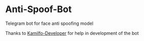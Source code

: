 # Anti-Spoof-Bot
Telegram bot for face anti spoofing model

Thanks to [Kamilfo-Developer](https://github.com/Kamilfo-Developer/) for help in development of the bot

